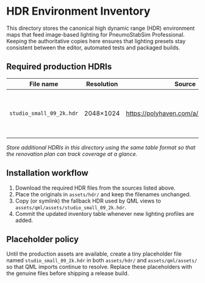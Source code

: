 # HDR Environment Inventory

This directory stores the canonical high dynamic range (HDR) environment maps that feed
image-based lighting for PneumoStabSim Professional. Keeping the authoritative copies
here ensures that lighting presets stay consistent between the editor, automated tests
and packaged builds.

## Required production HDRIs

| File name | Resolution | Source | License | Purpose |
| --- | --- | --- | --- | --- |
| `studio_small_09_2k.hdr` | 2048×1024 | https://polyhaven.com/a/studio_small_09 | CC0 1.0 | Default fallback for the workshop lighting preset. |

_Store additional HDRIs in this directory using the same table format so that the
renovation plan can track coverage at a glance._

## Installation workflow

1. Download the required HDR files from the sources listed above.
2. Place the originals in `assets/hdr/` and keep the filenames unchanged.
3. Copy (or symlink) the fallback HDR used by QML views to
   `assets/qml/assets/studio_small_09_2k.hdr`.
4. Commit the updated inventory table whenever new lighting profiles are added.

## Placeholder policy

Until the production assets are available, create a tiny placeholder file named
`studio_small_09_2k.hdr` in both `assets/hdr/` and `assets/qml/assets/` so that QML
imports continue to resolve. Replace these placeholders with the genuine files before
shipping a release build.
